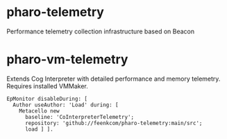 # pharo-telemetry
Performance telemetry collection infrastructure based on Beacon

# pharo-vm-telemetry
Extends Cog Interpreter with detailed performance and memory telemetry.
Requires installed VMMaker.

```smalltalk
EpMonitor disableDuring: [
  Author useAuthor: 'Load' during: [
    Metacello new
      baseline: 'CoInterpreterTelemetry';
      repository: 'github://feenkcom/pharo-telemetry:main/src';
      load ] ].
```
